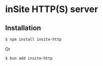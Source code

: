 # inSite HTTP(S) server

## Installation

```sh
$ npm install insite-http
```

Or

```sh
$ bun add insite-http
```
